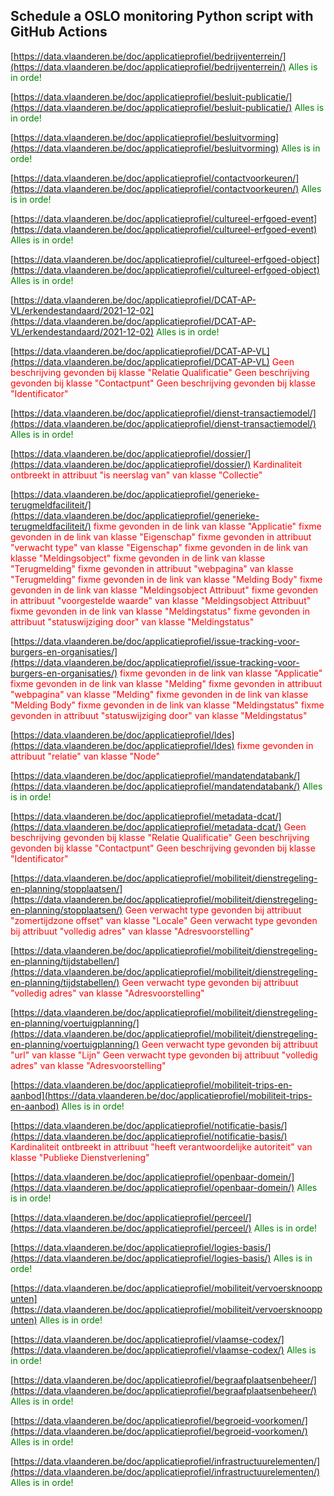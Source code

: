 ## Schedule a OSLO monitoring Python script with GitHub Actions

[https://data.vlaanderen.be/doc/applicatieprofiel/bedrijventerrein/](https://data.vlaanderen.be/doc/applicatieprofiel/bedrijventerrein/)
<span style="color:green">Alles is in orde!</span>

[https://data.vlaanderen.be/doc/applicatieprofiel/besluit-publicatie/](https://data.vlaanderen.be/doc/applicatieprofiel/besluit-publicatie/)
<span style="color:green">Alles is in orde!</span>

[https://data.vlaanderen.be/doc/applicatieprofiel/besluitvorming](https://data.vlaanderen.be/doc/applicatieprofiel/besluitvorming)
<span style="color:green">Alles is in orde!</span>

[https://data.vlaanderen.be/doc/applicatieprofiel/contactvoorkeuren/](https://data.vlaanderen.be/doc/applicatieprofiel/contactvoorkeuren/)
<span style="color:green">Alles is in orde!</span>

[https://data.vlaanderen.be/doc/applicatieprofiel/cultureel-erfgoed-event](https://data.vlaanderen.be/doc/applicatieprofiel/cultureel-erfgoed-event)
<span style="color:green">Alles is in orde!</span>

[https://data.vlaanderen.be/doc/applicatieprofiel/cultureel-erfgoed-object](https://data.vlaanderen.be/doc/applicatieprofiel/cultureel-erfgoed-object)
<span style="color:green">Alles is in orde!</span>

[https://data.vlaanderen.be/doc/applicatieprofiel/DCAT-AP-VL/erkendestandaard/2021-12-02](https://data.vlaanderen.be/doc/applicatieprofiel/DCAT-AP-VL/erkendestandaard/2021-12-02)
<span style="color:green">Alles is in orde!</span>

[https://data.vlaanderen.be/doc/applicatieprofiel/DCAT-AP-VL](https://data.vlaanderen.be/doc/applicatieprofiel/DCAT-AP-VL)
<span style="color:red">Geen beschrijving gevonden bij klasse "Relatie Qualificatie"
Geen beschrijving gevonden bij klasse "Contactpunt"
Geen beschrijving gevonden bij klasse "Identificator"
</span>

[https://data.vlaanderen.be/doc/applicatieprofiel/dienst-transactiemodel/](https://data.vlaanderen.be/doc/applicatieprofiel/dienst-transactiemodel/)
<span style="color:green">Alles is in orde!</span>

[https://data.vlaanderen.be/doc/applicatieprofiel/dossier/](https://data.vlaanderen.be/doc/applicatieprofiel/dossier/)
<span style="color:red">Kardinaliteit ontbreekt in attribuut "is neerslag van" van klasse "Collectie"
</span>

[https://data.vlaanderen.be/doc/applicatieprofiel/generieke-terugmeldfaciliteit/](https://data.vlaanderen.be/doc/applicatieprofiel/generieke-terugmeldfaciliteit/)
<span style="color:red">fixme gevonden in de link van klasse "Applicatie"
fixme gevonden in de link van klasse "Eigenschap"
fixme gevonden in attribuut "verwacht type" van klasse "Eigenschap"
fixme gevonden in de link van klasse "Meldingsobject"
fixme gevonden in de link van klasse "Terugmelding"
fixme gevonden in attribuut "webpagina" van klasse "Terugmelding"
fixme gevonden in de link van klasse "Melding Body"
fixme gevonden in de link van klasse "Meldingsobject Attribuut"
fixme gevonden in attribuut "voorgestelde waarde" van klasse "Meldingsobject Attribuut"
fixme gevonden in de link van klasse "Meldingstatus"
fixme gevonden in attribuut "statuswijziging door" van klasse "Meldingstatus"
</span>

[https://data.vlaanderen.be/doc/applicatieprofiel/issue-tracking-voor-burgers-en-organisaties/](https://data.vlaanderen.be/doc/applicatieprofiel/issue-tracking-voor-burgers-en-organisaties/)
<span style="color:red">fixme gevonden in de link van klasse "Applicatie"
fixme gevonden in de link van klasse "Melding"
fixme gevonden in attribuut "webpagina" van klasse "Melding"
fixme gevonden in de link van klasse "Melding Body"
fixme gevonden in de link van klasse "Meldingstatus"
fixme gevonden in attribuut "statuswijziging door" van klasse "Meldingstatus"
</span>

[https://data.vlaanderen.be/doc/applicatieprofiel/ldes](https://data.vlaanderen.be/doc/applicatieprofiel/ldes)
<span style="color:red">fixme gevonden in attribuut "relatie" van klasse "Node"
</span>

[https://data.vlaanderen.be/doc/applicatieprofiel/mandatendatabank/](https://data.vlaanderen.be/doc/applicatieprofiel/mandatendatabank/)
<span style="color:green">Alles is in orde!</span>

[https://data.vlaanderen.be/doc/applicatieprofiel/metadata-dcat/](https://data.vlaanderen.be/doc/applicatieprofiel/metadata-dcat/)
<span style="color:red">Geen beschrijving gevonden bij klasse "Relatie Qualificatie"
Geen beschrijving gevonden bij klasse "Contactpunt"
Geen beschrijving gevonden bij klasse "Identificator"
</span>

[https://data.vlaanderen.be/doc/applicatieprofiel/mobiliteit/dienstregeling-en-planning/stopplaatsen/](https://data.vlaanderen.be/doc/applicatieprofiel/mobiliteit/dienstregeling-en-planning/stopplaatsen/)
<span style="color:red">Geen verwacht type gevonden bij attribuut "zomertijdzone offset" van klasse "Locale"
Geen verwacht type gevonden bij attribuut "volledig adres" van klasse "Adresvoorstelling"
</span>

[https://data.vlaanderen.be/doc/applicatieprofiel/mobiliteit/dienstregeling-en-planning/tijdstabellen/](https://data.vlaanderen.be/doc/applicatieprofiel/mobiliteit/dienstregeling-en-planning/tijdstabellen/)
<span style="color:red">Geen verwacht type gevonden bij attribuut "volledig adres" van klasse "Adresvoorstelling"
</span>

[https://data.vlaanderen.be/doc/applicatieprofiel/mobiliteit/dienstregeling-en-planning/voertuigplanning/](https://data.vlaanderen.be/doc/applicatieprofiel/mobiliteit/dienstregeling-en-planning/voertuigplanning/)
<span style="color:red">Geen verwacht type gevonden bij attribuut "url" van klasse "Lijn"
Geen verwacht type gevonden bij attribuut "volledig adres" van klasse "Adresvoorstelling"
</span>

[https://data.vlaanderen.be/doc/applicatieprofiel/mobiliteit-trips-en-aanbod](https://data.vlaanderen.be/doc/applicatieprofiel/mobiliteit-trips-en-aanbod)
<span style="color:green">Alles is in orde!</span>

[https://data.vlaanderen.be/doc/applicatieprofiel/notificatie-basis/](https://data.vlaanderen.be/doc/applicatieprofiel/notificatie-basis/)
<span style="color:red">Kardinaliteit ontbreekt in attribuut "heeft verantwoordelijke autoriteit" van klasse "Publieke Dienstverlening"
</span>

[https://data.vlaanderen.be/doc/applicatieprofiel/openbaar-domein/](https://data.vlaanderen.be/doc/applicatieprofiel/openbaar-domein/)
<span style="color:green">Alles is in orde!</span>

[https://data.vlaanderen.be/doc/applicatieprofiel/perceel/](https://data.vlaanderen.be/doc/applicatieprofiel/perceel/)
<span style="color:green">Alles is in orde!</span>

[https://data.vlaanderen.be/doc/applicatieprofiel/logies-basis/](https://data.vlaanderen.be/doc/applicatieprofiel/logies-basis/)
<span style="color:green">Alles is in orde!</span>

[https://data.vlaanderen.be/doc/applicatieprofiel/mobiliteit/vervoersknooppunten](https://data.vlaanderen.be/doc/applicatieprofiel/mobiliteit/vervoersknooppunten)
<span style="color:green">Alles is in orde!</span>

[https://data.vlaanderen.be/doc/applicatieprofiel/vlaamse-codex/](https://data.vlaanderen.be/doc/applicatieprofiel/vlaamse-codex/)
<span style="color:green">Alles is in orde!</span>

[https://data.vlaanderen.be/doc/applicatieprofiel/begraafplaatsenbeheer/](https://data.vlaanderen.be/doc/applicatieprofiel/begraafplaatsenbeheer/)
<span style="color:green">Alles is in orde!</span>

[https://data.vlaanderen.be/doc/applicatieprofiel/begroeid-voorkomen/](https://data.vlaanderen.be/doc/applicatieprofiel/begroeid-voorkomen/)
<span style="color:green">Alles is in orde!</span>

[https://data.vlaanderen.be/doc/applicatieprofiel/infrastructuurelementen/](https://data.vlaanderen.be/doc/applicatieprofiel/infrastructuurelementen/)
<span style="color:green">Alles is in orde!</span>
